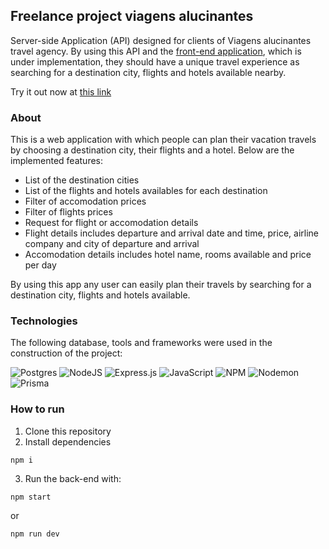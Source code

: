 ## Freelance project viagens alucinantes

Server-side Application (API) designed for clients of Viagens alucinantes travel agency. By using this API and the [front-end application](https://github.com/PedroSchulzRangel/projeto18-freela-front), which is under implementation, they should have a unique travel experience as searching for a destination city, flights and hotels available nearby.

Try it out now at [this link](https://freela-viagens-alucinantes-api.onrender.com)

### About

This is a web application with which people can plan their vacation travels by choosing a destination city, their flights and a hotel. Below are the implemented features:
* List of the destination cities
* List of the flights and hotels availables for each destination
* Filter of accomodation prices
* Filter of flights prices
* Request for flight or accomodation details
* Flight details includes departure and arrival date and time, price, airline company and city of departure and arrival
* Accomodation details includes hotel name, rooms available and price per day  

By using this app any user can easily plan their travels by searching for a destination city, flights and hotels available.

### Technologies

The following database, tools and frameworks were used in the construction of the project:

![Postgres](https://img.shields.io/badge/postgres-%23316192.svg?style=for-the-badge&logo=postgresql&logoColor=white)
![NodeJS](https://img.shields.io/badge/node.js-6DA55F?style=for-the-badge&logo=node.js&logoColor=white)
![Express.js](https://img.shields.io/badge/express.js-%23404d59.svg?style=for-the-badge&logo=express&logoColor=%2361DAFB)
![JavaScript](https://img.shields.io/badge/javascript-%23323330.svg?style=for-the-badge&logo=javascript&logoColor=%23F7DF1E)
![NPM](https://img.shields.io/badge/NPM-%23CB3837.svg?style=for-the-badge&logo=npm&logoColor=white)
![Nodemon](https://img.shields.io/badge/NODEMON-%23323330.svg?style=for-the-badge&logo=nodemon&logoColor=%BBDEAD)
![Prisma](https://img.shields.io/badge/Prisma-3982CE?style=for-the-badge&logo=Prisma&logoColor=white)

### How to run

1. Clone this repository
2. Install dependencies

```
npm i
```
3. Run the back-end with:

```
npm start
```

or

```
npm run dev
```
